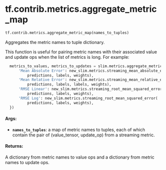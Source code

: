 <div itemscope itemtype="http://developers.google.com/ReferenceObject">
<meta itemprop="name" content="tf.contrib.metrics.aggregate_metric_map" />
<meta itemprop="path" content="Stable" />
</div>

# tf.contrib.metrics.aggregate_metric_map

``` python
tf.contrib.metrics.aggregate_metric_map(names_to_tuples)
```

Aggregates the metric names to tuple dictionary.

This function is useful for pairing metric names with their associated value
and update ops when the list of metrics is long. For example:

```python
  metrics_to_values, metrics_to_updates = slim.metrics.aggregate_metric_map({
      'Mean Absolute Error': new_slim.metrics.streaming_mean_absolute_error(
          predictions, labels, weights),
      'Mean Relative Error': new_slim.metrics.streaming_mean_relative_error(
          predictions, labels, labels, weights),
      'RMSE Linear': new_slim.metrics.streaming_root_mean_squared_error(
          predictions, labels, weights),
      'RMSE Log': new_slim.metrics.streaming_root_mean_squared_error(
          predictions, labels, weights),
  })
```

#### Args:

* <b>`names_to_tuples`</b>: a map of metric names to tuples, each of which contain the
    pair of (value_tensor, update_op) from a streaming metric.


#### Returns:

A dictionary from metric names to value ops and a dictionary from metric
names to update ops.